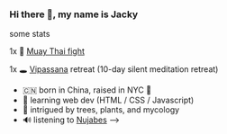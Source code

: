 ### Hi there 👋, my name is Jacky 


some stats

1x 🥊 [Muay Thai fight](https://youtu.be/NSNgyCN6xHs)

1x 🕳️ [Vipassana](https://www.dhamma.org) retreat (10-day silent meditation retreat)



- :cn: born in China, raised in NYC :statue_of_liberty:
- 🌱 learning web dev (HTML / CSS / Javascript)
- 🤔 intrigued by trees, plants, and mycology 
- 🔊 listening to [Nujabes](https://youtu.be/-naGLLXz9zg)
-->
